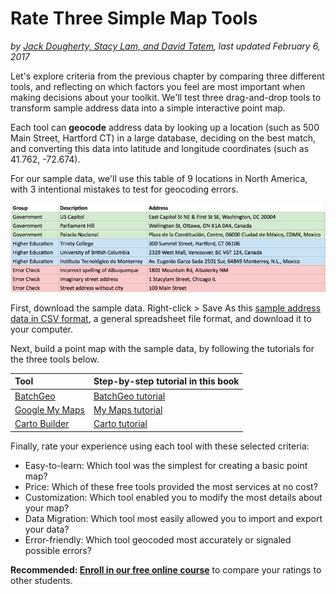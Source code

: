# Rate Three Simple Map Tools
*by [Jack Dougherty, Stacy Lam, and David Tatem](../../introduction/who.md), last updated February 6, 2017*

Let's explore criteria from the previous chapter by comparing three different tools, and reflecting on which factors you feel are most important when making decisions about your toolkit. We'll test three drag-and-drop tools to transform sample address data into a simple interactive point map.

Each tool can **geocode** address data by looking up a location (such as 500 Main Street, Hartford CT) in a large database, deciding on the best match, and converting this data into latitude and longitude coordinates (such as 41.762, -72.674).

For our sample data, we'll use this table of 9 locations in North America, with 3 intentional mistakes to test for geocoding errors.

![Image: Sample address data screenshot](sample-address-screenshot.png)

First, download the sample data. Right-click > Save As this [sample address data in CSV format](sample-address-data.csv), a general spreadsheet file format, and download it to your computer.

Next, build a point map with the sample data, by following the tutorials for the three tools below.

| Tool |  Step-by-step tutorial in this book |
| :---- | :---- |
| [BatchGeo](http://batchgeo.com) | [BatchGeo tutorial](../../map/batchgeo/) |
| [Google My Maps](http://google.com/mymaps) | [My Maps tutorial](../../map/mymaps/) |
| [Carto Builder](http://carto.com) | [Carto tutorial](../../map/carto/) |

Finally, rate your experience using each tool with these selected criteria:
- Easy-to-learn: Which tool was the simplest for creating a basic point map?
- Price: Which of these free tools provided the most services at no cost?
- Customization: Which tool enabled you to modify the most details about your map?
- Data Migration: Which tool most easily allowed you to import and export your data?
- Error-friendly: Which tool geocoded most accurately or signaled possible errors?

**Recommended: [Enroll in our free online course](../../enroll)** to compare your ratings to other students.
